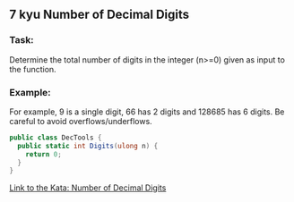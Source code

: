 ## 7 kyu Number of Decimal Digits

### Task:

Determine the total number of digits in the integer (n>=0) given as input to the function.  

### Example:
For example, 9 is a single digit, 66 has 2 digits and 128685 has 6 digits. Be careful to avoid overflows/underflows.


```cs
public class DecTools {
  public static int Digits(ulong n) {
    return 0;
  }
}
```
[Link to the Kata: Number of Decimal Digits](https://www.codewars.com/kata/58fa273ca6d84c158e000052/csharp)